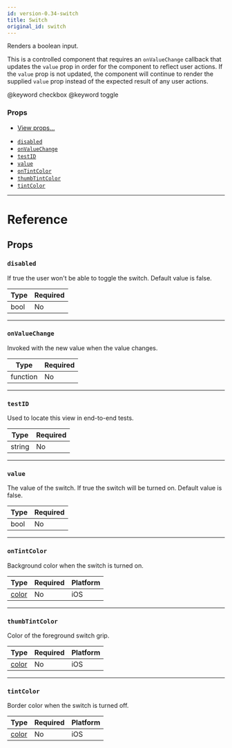 ```yaml
---
id: version-0.34-switch
title: Switch
original_id: switch
---
```


Renders a boolean input.

This is a controlled component that requires an `onValueChange` callback that updates the `value` prop in order for the component to reflect user actions. If the `value` prop is not updated, the component will continue to render the supplied `value` prop instead of the expected result of any user actions.

@keyword checkbox @keyword toggle

### Props

- [View props...](view.md#props)

* [`disabled`](switch.md#disabled)
* [`onValueChange`](switch.md#onvaluechange)
* [`testID`](switch.md#testid)
* [`value`](switch.md#value)
* [`onTintColor`](switch.md#ontintcolor)
* [`thumbTintColor`](switch.md#thumbtintcolor)
* [`tintColor`](switch.md#tintcolor)

---

# Reference

## Props

### `disabled`

If true the user won't be able to toggle the switch. Default value is false.

| Type | Required |
| ---- | -------- |
| bool | No       |

---

### `onValueChange`

Invoked with the new value when the value changes.

| Type     | Required |
| -------- | -------- |
| function | No       |

---

### `testID`

Used to locate this view in end-to-end tests.

| Type   | Required |
| ------ | -------- |
| string | No       |

---

### `value`

The value of the switch. If true the switch will be turned on. Default value is false.

| Type | Required |
| ---- | -------- |
| bool | No       |

---

### `onTintColor`

Background color when the switch is turned on.

| Type               | Required | Platform |
| ------------------ | -------- | -------- |
| [color](colors.md) | No       | iOS      |

---

### `thumbTintColor`

Color of the foreground switch grip.

| Type               | Required | Platform |
| ------------------ | -------- | -------- |
| [color](colors.md) | No       | iOS      |

---

### `tintColor`

Border color when the switch is turned off.

| Type               | Required | Platform |
| ------------------ | -------- | -------- |
| [color](colors.md) | No       | iOS      |

